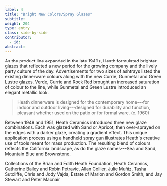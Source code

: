 ```yaml
---
label: 4
title: "Bright New Colors/Spray Glazes"
subtitle:
weight: 204
type: entry
class: side-by-side
contributor:
  - id:
abstract:
---
```

As the product line expanded in the late 1940s, Heath formulated brighter glazes that reflected a new period for the growing company and the lively party culture of the day. Advertisements for two sizes of ashtrays listed the existing dinnerware colours along with the new Currie, Gunmetal and Green Lustre glazes. Verde, Currie and Rock Red brought an increased saturation of colour to the line, while Gunmetal and Green Lustre introduced an elegant metallic look.

> Heath dinnerware is designed for the contemporary home---for indoor and outdoor living---designed for durability and function, pleasant whether used on the patio or for formal ware. (c. 1960)

Between 1949 and 1951, Heath Ceramics introduced three new glaze combinations. Each was glazed with Sand or Apricot, then over-sprayed on the edges with a darker glaze, creating a gradient effect. This unique application process using a handheld spray gun illustrates Heath's creative use of tools meant for mass production. The resulting blend of colours reflects the California landscape, as do the glaze names---Sea and Sand, Mountain Blue and Brownstone.

Collections of the Brian and Edith Heath Foundation, Heath Ceramics, Catherine Bailey and Robin Petravic, Allan Collier, Julie Muñiz, Tasha Sutcliffe, Chris and Jody Vajda, Estate of Marion and Gordon Smith, and Jay Stewart and Peter Macnair
